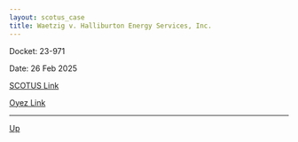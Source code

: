 ```yaml
---
layout: scotus_case
title: Waetzig v. Halliburton Energy Services, Inc.
---
```


Docket: 23-971

Date: 26 Feb 2025

[SCOTUS Link]()

[Oyez Link](https://www.oyez.org/cases/2024/23-971)

---

[Up](./README.md)
